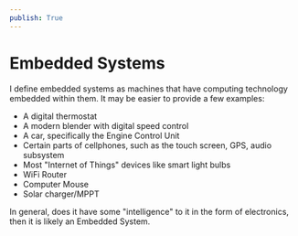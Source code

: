 ```yaml
---
publish: True
---
```


# Embedded Systems

I define embedded systems as machines that have computing technology embedded within them. It may be easier to provide a few examples:

- A digital thermostat
- A modern blender with digital speed control
- A car, specifically the Engine Control Unit
- Certain parts of cellphones, such as the touch screen, GPS, audio subsystem
- Most "Internet of Things" devices like smart light bulbs
- WiFi Router
- Computer Mouse
- Solar charger/MPPT


In general, does it have some "intelligence" to it in the form of electronics, then it is likely an Embedded System. 

